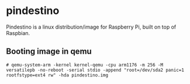 pindestino
==========

Pindestino is a linux distribution/image for Raspberry Pi, built on top of Raspbian.


Booting image in qemu
---------------------

	# qemu-system-arm -kernel kernel-qemu -cpu arm1176 -m 256 -M versatilepb -no-reboot -serial stdio -append "root=/dev/sda2 panic=1 rootfstype=ext4 rw" -hda pindestino.img
